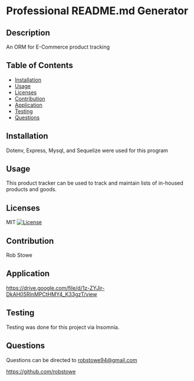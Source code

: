 
# Professional README.md Generator

## Description
An ORM for E-Commerce product tracking

## Table of Contents
- [Installation](#installation)
- [Usage](#usage)
- [Licenses](#licenses)
- [Contribution](#contribution)
- [Application](#application)
- [Testing](#testing)
- [Questions](#questions)

## Installation
Dotenv, Express, Mysql, and Sequelize were used for this program

## Usage
This product tracker can be used to track and maintain lists of in-housed products and goods. 

## Licenses
MIT
[![License](https://img.shields.io/badge/License-MIT-green.svg)](https://opensource.org/licenses/MIT)

## Contribution
Rob Stowe

## Application
https://drive.google.com/file/d/1z-ZYJir-DkAH05RInMPCtHMY4_K33gzT/view

## Testing
Testing was done for this project via Insomnia. 

## Questions
Questions can be directed to robstowe94@gmail.com

https://github.com/robstowe

